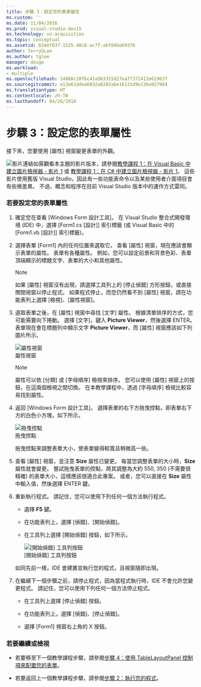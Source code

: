 ```yaml
---
title: 步驟 3：設定您的表單屬性
ms.custom: ''
ms.date: 11/04/2016
ms.prod: visual-studio-dev15
ms.technology: vs-acquisition
ms.topic: conceptual
ms.assetid: 634ef037-1525-48c8-ac7f-abf04be69376
author: TerryGLee
ms.author: tglee
manager: douge
ms.workload:
- multiple
ms.openlocfilehash: 14868c28fbc41a563315d27ea7f372412e629637
ms.sourcegitcommit: e13e61ddea6032a8282abe16131d9e136a927984
ms.translationtype: HT
ms.contentlocale: zh-TW
ms.lasthandoff: 04/26/2018
---
```

# <a name="step-3-set-your-form-properties"></a>步驟 3：設定您的表單屬性
接下來，您要使用 [屬性] 視窗變更表單的外觀。  

 ![影片連結](../data-tools/media/playvideo.gif "PlayVideo")如需觀看本主題的影片版本，請參閱[教學課程 1：在 Visual Basic 中建立圖片檢視器 - 影片 1](http://go.microsoft.com/fwlink/?LinkId=205209) 或 [教學課程 1：在 C# 中建立圖片檢視器 - 影片 1](http://go.microsoft.com/fwlink/?LinkId=205199)。 這些影片使用舊版 Visual Studio，因此有一些功能表命令以及某些使用者介面項目會有些微差異。 不過，概念和程序在目前 Visual Studio 版本中的運作方式雷同。  

### <a name="to-set-your-form-properties"></a>若要設定您的表單屬性  

1.  確定您在查看 [Windows Form 設計工具]。 在 Visual Studio 整合式開發環境 (IDE) 中，選擇 [Form1.cs [設計]] 索引標籤 (或 Visual Basic 中的 [Form1.vb [設計]] 索引標籤)。  

2.  選擇表單 [Form1] 內的任何位置來選取它。 查看 [屬性] 視窗，現在應該會顯示表單的屬性。 表單有各種屬性。 例如，您可以設定前景和背景色彩、表單頂端顯示的標題文字、表單的大小和其他屬性。  

    > [!NOTE]
    >  如果 [屬性] 視窗沒有出現，請選擇工具列上的 [停止偵錯] 方形按鈕，或直接關閉視窗以停止程式。 如果程式停止，而您仍然看不到 [屬性] 視窗，請在功能表列上選擇 [檢視]、[屬性視窗]。  

3.  選取表單之後，在 [屬性] 視窗中尋找 [文字] 屬性。 根據清單排序的方式，您可能需要向下捲動。 選擇 [文字]，鍵入 **Picture Viewer**，然後選擇 ENTER。  表單現在會在標題列中顯示文字 **Picture Viewer**，而 [屬性] 視窗應該如下列圖片所示。  

     ![屬性視窗](../ide/media/express_edittextproperty.png "Express_EditTextProperty")  
屬性視窗  

    > [!NOTE]
    >  屬性可以依 [分類] 或 [字母順序] 檢視來排序。 您可以使用 [屬性] 視窗上的按鈕，在這兩個檢視之間切換。 在本教學課程中，透過 [字母順序] 檢視比較容易找到屬性。  

4.  返回 [Windows Form 設計工具]。 選擇表單的右下方拖曳控點，即表單右下方的白色小方塊，如下所示。  

     ![拖曳控點](../ide/media/express_bottomrt_drag.png "Express_BottomRT_Drag")  
拖曳控點  

     拖曳控點來調整表單大小，使表單變得較寬且稍微高一些。  

5.  查看 [屬性] 視窗，並注意 **Size** 屬性已變更。 每當您調整表單的大小時，**Size** 屬性就會變更。 嘗試拖曳表單的控點，將其調整為大約 550, 350 (不需要很精確) 的表單大小，這樣應該很適合此專案。 或者，您可以直接在 **Size** 屬性中輸入值，然後選擇 ENTER 鍵。  

6.  重新執行程式。 請記住，您可以使用下列任何一個方法執行程式。  

    -   選擇 **F5** 鍵。  

    -   在功能表列上，選擇 [偵錯]、[開始偵錯]。  

    -   在工具列上選擇 [開始偵錯] 按鈕，如下所示。  

         ![[開始偵錯] 工具列按鈕](../ide/media/express_icondebug.png "Express_IconDebug")  
[開始偵錯] 工具列按鈕  

     如同先前一樣，IDE 會建置並執行您的程式，且視窗隨即出現。  

7.  在繼續下一個步驟之前，請停止程式，因為當程式執行時，IDE 不會允許您變更程式。 請記住，您可以使用下列任何一個方法停止程式。  

    -   在工具列上選擇 [停止偵錯] 按鈕。  

    -   在功能表列上，選擇 [偵錯]、[停止偵錯]。  

    -   選擇 [Form1] 視窗右上角的 X 按鈕。  

### <a name="to-continue-or-review"></a>若要繼續或檢視  

-   若要移至下一個教學課程步驟，請參閱[步驟 4：使用 TableLayoutPanel 控制項來配置您的表單](../ide/step-4-lay-out-your-form-with-a-tablelayoutpanel-control.md)。  

-   若要返回上一個教學課程步驟，請參閱[步驟 2：執行您的程式](../ide/step-2-run-your-program.md)。
